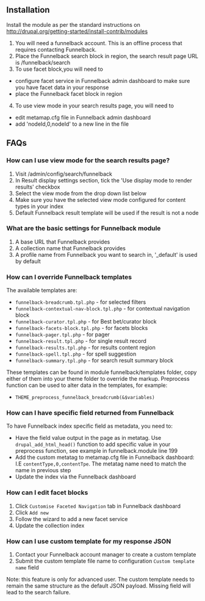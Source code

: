 ## Installation

Install the module as per the standard instructions on 
http://drupal.org/getting-started/install-contrib/modules

1. You will need a funnelback account. This is an offline process that 
  requires contacting Funnelback.
2. Place the Funnelback search block in region, the search result page URL 
  is /funnelback/search
3. To use facet block,you will need to
  * configure facet service in Funnelback admin dashboard to make sure you 
    have facet data in your response
  * place the Funnelback facet block in region
4. To use view mode in your search results page, you will need to
  * edit metamap.cfg file in Funnelback admin dashboard
  * add 'nodeId,0,nodeId' to a new line in the file

## FAQs

### How can I use view mode for the search results page?

1. Visit /admin/config/search/funnelback
2. In Result display settings section, tick the 'Use display mode to render 
  results' checkbox
3. Select the view mode from the drop down list below
4. Make sure you have the selected view mode configured for content types 
  in your index
5. Default Funnelback result template will be used if the result is not a node

### What are the basic settings for Funnelback module

1. A base URL that Funnelback provides
2. A collection name that Funnelback provides
3. A profile name from Funnelback you want to search in, '_default' is used 
  by default

### How can I override Funnelback templates

The available templates are:
* `funnelback-breadcrumb.tpl.php` - for selected filters
* `funnelback-contextual-nav-block.tpl.php` - for contextual navigation block
* `funnelback-curator.tpl.php` - for Best bet/curator block
* `funnelback-facets-block.tpl.php` - for facets blocks
* `funnelback-pager.tpl.php` - for pager
* `funnelback-result.tpl.php` - for single result record
* `funnelback-results.tpl.php` - for results content region
* `funnelback-spell.tpl.php` - for spell suggestion
* `funnelback-summary.tpl.php` - for search result summary block

These templates can be found in module funnelback/templates folder, copy 
either of them into your theme folder to override the markup.
Preprocess function can be used to alter data in the templates, for example:
* `THEME_preprocess_funnelback_breadcrumb(&$variables)`

### How can I have specific field returned from Funnelback

To have Funnelback index specific field as metadata, you need to:
* Have the field value output in the page as in metatag. 
  Use `drupal_add_html_head()` function to add specific value 
  in your preprocess function, see example in funnelback.module line 199
* Add the custom metatag to metamap.cfg file in Funnelback dashboard: 
  I.E `contentType,0,contentTpe`. 
  The metatag name need to match the name in previous step
* Update the index via the Funnelback dashboard

### How can I edit facet blocks

1. Click `Customise Faceted Navigation` tab in Funnelback dashboard
2. Click `Add new`
3. Follow the wizard to add a new facet service
4. Update the collection index
   
### How can I use custom template for my response JSON
1. Contact your Funnelback account manager to create a custom template
2. Submit the custom template file name to configuration 
  `Custom template name` field

Note: this feature is only for advanced user. The custom template needs to 
remain the same structure as the default JSON payload. Missing field will 
lead to the search failure.
